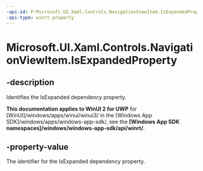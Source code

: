 ```yaml
---
-api-id: P:Microsoft.UI.Xaml.Controls.NavigationViewItem.IsExpandedProperty
-api-type: winrt property
---
```


# Microsoft.UI.Xaml.Controls.NavigationViewItem.IsExpandedProperty

<!--
public static Windows.UI.Xaml.DependencyProperty IsExpandedProperty { get; }
-->




## -description

Identifies the IsExpanded dependency property.

**This documentation applies to WinUI 2 for UWP** for [WinUI]/windows/apps/winui/winui3/ in the [Windows App SDK]/windows/apps/windows-app-sdk/, see the **[Windows App SDK namespaces]/windows/windows-app-sdk/api/winrt/**.

## -property-value

The identifier for the IsExpanded dependency property.

